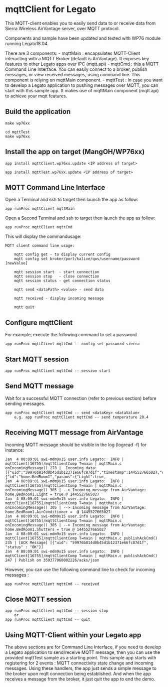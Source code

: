 mqttClient for Legato
============

This MQTT-client enables you to easily send data to or receive data from Sierra Wireless AirVantage server, over MQTT protocol.

Components and sample have been updated and tested with WP76 module running Legato18.04.

There are 3 components:
	- mqttMain : encapsulates MQTT-Client interacting with a MQTT Broker (default is AirVantage). It exposes key features to other Legato apps over IPC (mqtt.api)
	- mqttCmd  : this a MQTT Command Line Interface. You can easily connect to a broker, publish messages, or view received messages, using command line. This component is relying on mqttMain component.
	- mqttTest : In case you want to develop a Legato application to pushing messages over MQTT, you can start with this sample app. It makes use of mqttMain component (mqtt.api) to achieve your mqtt features.



Build the application
---------------------
~~~
make wp76xx

cd mqttTest
make wp76xx
~~~


Install the app on target (MangOH/WP76xx)
-----------------------------------------
~~~
app install mqttClient.wp76xx.update <IP address of target>

app install mqttTest.wp76xx.update <IP address of target>
~~~



MQTT Command Line Interface
-----------------------------------------
Open a Terminal and ssh to target then launch the app as follow:
~~~
app runProc mqttClient mqttMain
~~~


Open a Second Terminal and ssh to target then launch the app as follow:
~~~
app runProc mqttClient mqttCmd 
~~~
This will display the commandusage:
~~~
MQTT client command line usage:

    mqtt config get - to display current config
    mqtt config set broker/port/kalive/qos/username/password [newValue]

    mqtt session start  - start connection
    mqtt session stop   - close connection
    mqtt session status - get connection status

    mqtt send <dataPath> <value> - send data

    mqtt received - display incoming message

    mqtt quit
~~~


Configure mqttClient
--------------------
For example, execute the following command to set a password
~~~
app runProc mqttClient mqttCmd -- config set password sierra
~~~


Start MQTT session
------------------
~~~
app runProc mqttClient mqttCmd -- session start
~~~


Send MQTT message
-----------------
Wait for a successful MQTT connection (refer to previous section) before sending messages.
~~~
app runProc mqttClient mqttCmd -- send <dataKey> <dataValue>
	e.g. app runProc mqttClient mqttCmd -- send temperature 20.4
~~~


Receiving MQTT message from AirVantage
--------------------------------------
Incoming MQTT message should be visible in the log (logread -f)
for instance:
~~~
Jan  4 08:09:01 swi-mdm9x15 user.info Legato:  INFO | mqttClient[16755]/mqttClientComp T=main | mqttMain.c onIncomingMessage() 278 |  Incoming data: [{"uid":"59976b814d0b45d1b12371e66fc87d1f","timestamp":1445527665027,"command":{"id":"home.BedRoom1","params":{"Light":true,
Jan  4 08:09:01 swi-mdm9x15 user.info Legato:  INFO | mqttClient[16755]/mqttClientComp T=main | mqttMain.c onIncomingMessage() 305 | --> Incoming message from AirVantage: home.BedRoom1.Light = true @ 1445527665027
Jan  4 08:09:01 swi-mdm9x15 user.info Legato:  INFO | mqttClient[16755]/mqttClientComp T=main | mqttMain.c onIncomingMessage() 305 | --> Incoming message from AirVantage: home.BedRoom1.AirConditioner =  @ 1445527665027
Jan  4 08:09:01 swi-mdm9x15 user.info Legato:  INFO | mqttClient[16755]/mqttClientComp T=main | mqttMain.c onIncomingMessage() 305 | --> Incoming message from AirVantage: home.BedRoom1.Shutters = true @ 1445527665027
Jan  4 08:09:01 swi-mdm9x15 user.info Legato:  INFO | mqttClient[16755]/mqttClientComp T=main | mqttMain.c publishAckCmd() 235 | [ACK Message] [{"uid": "59976b814d0b45d1b12371e66fc87d1f", "status" : "OK"}]
Jan  4 08:09:01 swi-mdm9x15 user.info Legato:  INFO | mqttClient[16755]/mqttClientComp T=main | mqttMain.c publishAckCmd() 247 | Publish on 359377060002226/acks/json
~~~
However, you can use the following command line to check for incoming messages :
~~~
app runProc mqttClient mqttCmd -- received
~~~

Close MQTT session
-----------------
~~~
app runProc mqttClient mqttCmd -- session stop
	or
app runProc mqttClient mqttCmd -- quit
~~~


Using MQTT-Client within your Legato app
-----------------------------------------
The above sections are for Command Line Interface, if you need to develop a Legato application to send/receive MQTT message, then you can use the provided mqttTest sample as a starting point.
This sample app starts with registering for 2 events : MQTT connectivity state change and incoming messages.
Using these handlers, the app just sends a simple message to the broker upon mqtt connection being established. And when the app receives a message from the broker, it just quit the app to end the demo.
